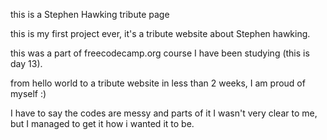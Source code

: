this is a Stephen Hawking tribute page

this is my first project ever, it's a tribute website about Stephen hawking.

this was a part of freecodecamp.org course I have been studying (this is day 13).

from hello world to a tribute website in less than 2 weeks, I am proud of myself :)

I have to say the codes are messy and parts of it I wasn't very clear to me, but I managed to get it how i wanted it to be.
